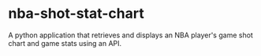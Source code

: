 # nba-shot-stat-chart
A python application that retrieves and displays an NBA player's game shot chart and game stats using an API. 
